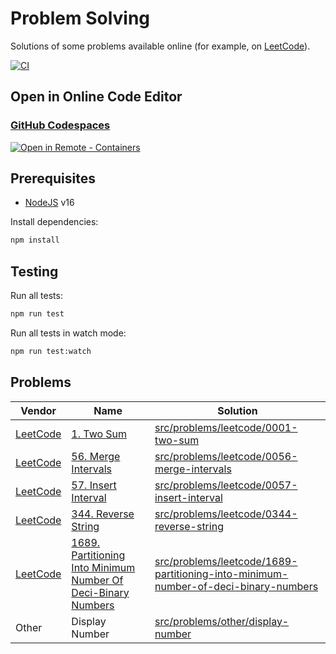 # Problem Solving

Solutions of some problems available online (for example, on [LeetCode](https://leetcode.com/problemset/all/)).

[![CI](https://github.com/satelllte/problem-solving/actions/workflows/ci.yml/badge.svg)](https://github.com/satelllte/problem-solving/actions/workflows/ci.yml)

## Open in Online Code Editor

### [GitHub Codespaces](https://github.com/features/codespaces)

[![Open in Remote - Containers](https://img.shields.io/static/v1?label=Remote%20-%20Containers&message=Open&color=blue&logo=visualstudiocode)](https://vscode.dev/redirect?url=vscode://ms-vscode-remote.remote-containers/cloneInVolume?url=https://github.com/satelllte/problem-solving)

## Prerequisites

- [NodeJS](https://nodejs.org/) v16

Install dependencies:

```bash
npm install
```

## Testing

Run all tests:

```bash
npm run test
```

Run all tests in watch mode:

```bash
npm run test:watch
```

## Problems

| Vendor | Name | Solution |
|---|---|---|
| [LeetCode](https://leetcode.com/) | [1. Two Sum](https://leetcode.com/problems/two-sum/) | [src/problems/leetcode/0001-two-sum](src/problems/leetcode/0001-two-sum) |
| [LeetCode](https://leetcode.com/) | [56. Merge Intervals](https://leetcode.com/problems/merge-intervals/) | [src/problems/leetcode/0056-merge-intervals](src/problems/leetcode/0056-merge-intervals) |
| [LeetCode](https://leetcode.com/) | [57. Insert Interval](https://leetcode.com/problems/insert-interval/) | [src/problems/leetcode/0057-insert-interval](src/problems/leetcode/0057-insert-interval) |
| [LeetCode](https://leetcode.com/) | [344. Reverse String](https://leetcode.com/problems/reverse-string/) | [src/problems/leetcode/0344-reverse-string](src/problems/leetcode/0344-reverse-string) |
| [LeetCode](https://leetcode.com/) | [1689. Partitioning Into Minimum Number Of Deci-Binary Numbers](https://leetcode.com/problems/partitioning-into-minimum-number-of-deci-binary-numbers/) | [src/problems/leetcode/1689-partitioning-into-minimum-number-of-deci-binary-numbers](src/problems/leetcode/1689-partitioning-into-minimum-number-of-deci-binary-numbers) |
| Other | Display Number | [src/problems/other/display-number](src/problems/other/display-number) |